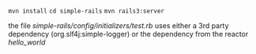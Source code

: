 `mvn install`
`cd simple-rails`
`mvn rails3:server`

the file _simple-rails/config/initializers/test.rb_ uses either a 3rd party dependency (org.slf4j:simple-logger) or the dependency from the reactor _hello\_world_

